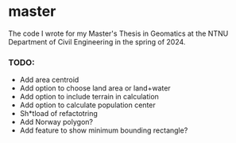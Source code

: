 # master

The code I wrote for my Master's Thesis in Geomatics at the NTNU Department of Civil Engineering in the spring of 2024.

### TODO:

- Add area centroid
- Add option to choose land area or land+water
- Add option to include terrain in calculation
- Add option to calculate population center
- Sh\*tload of refactotring
- Add Norway polygon?
- Add feature to show minimum bounding rectangle?
